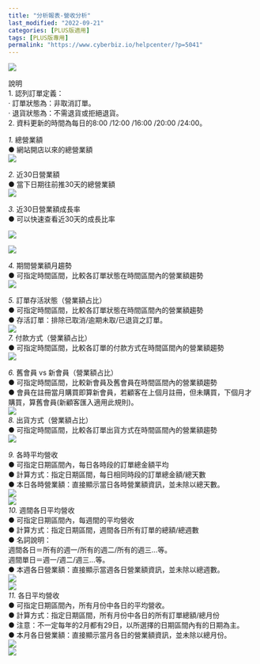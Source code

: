 ```yaml
---
title: "分析報表-營收分析"
last_modified: "2022-09-21"
categories: [PLUS版適用]
tags: [PLUS版專用]
permalink: "https://www.cyberbiz.io/helpcenter/?p=5041"
---
```


![](https://www.cyberbiz.io/helpcenter/wp-content/uploads/PLUS版3.png)

說明  
1\. 認列訂單定義：  
· 訂單狀態為：非取消訂單。  
· 退貨狀態為：不需退貨或拒絕退貨。  
2\. 資料更新的時間為每日的8:00 /12:00 /16:00 /20:00 /24:00。  

_1._   總營業額  
● 網站開店以來的總營業額  
![](https://www.cyberbiz.co/support/wp-content/uploads/2020/07/圖表分析-總覽16.png)  

_2._   近30日營業額  
● 當下日期往前推30天的總營業額  
![](https://www.cyberbiz.co/support/wp-content/uploads/2020/07/圖表分析-總覽17.png)  

_3._   近30日營業額成長率  
● 可以快速查看近30天的成長比率  

![](https://www.cyberbiz.co/support/wp-content/uploads/2020/07/圖表分析-總覽18.png)  

![](https://www.cyberbiz.co/support/wp-content/uploads/2020/07/圖表分析-總覽20.png)  

_4._   期間營業額月趨勢  
● 可指定時間區間，比較各訂單狀態在時間區間內的營業額趨勢  
![](https://www.cyberbiz.co/support/wp-content/uploads/2020/07/圖表分析-總覽19.png)  

_5._   訂單存活狀態（營業額占比）  
● 可指定時間區間，比較各訂單狀態在時間區間內的營業額趨勢  
● 存活訂單：排除已取消/逾期未取/已退貨之訂單。  
![](https://www.cyberbiz.co/support/wp-content/uploads/2020/07/圖表分析-總覽21.png)  
_7._   付款方式（營業額占比）  
● 可指定時間區間，比較各訂單的付款方式在時間區間內的營業額趨勢  
![](https://www.cyberbiz.co/support/wp-content/uploads/2020/07/圖表分析-總覽22.png)  

_6._   舊會員 vs 新會員（營業額占比）  
● 可指定時間區間，比較新會員及舊會員在時間區間內的營業額趨勢  
● 會員在註冊當月購買即算新會員，若顧客在上個月註冊，但未購買，下個月才購買，算舊會員(新顧客匯入適用此規則)。  
![](https://www.cyberbiz.co/support/wp-content/uploads/2020/07/圖表分析-總覽24.png)  
_8._   出貨方式（營業額占比）  
● 可指定時間區間，比較各訂單出貨方式在時間區間內的營業額趨勢  
![](https://www.cyberbiz.co/support/wp-content/uploads/2020/07/圖表分析-總覽23.png)  

_9._   各時平均營收  
● 可指定日期區間內，每日各時段的訂單總金額平均  
● 計算方式：指定日期區間，每日相同時段的訂單總金額/總天數  
● 本日各時營業額：直接顯示當日各時營業額資訊，並未除以總天數。  
![](https://www.cyberbiz.co/support/wp-content/uploads/2020/07/圖表分析-總覽26.png)  
![](https://www.cyberbiz.co/support/wp-content/uploads/2020/07/圖表分析-總覽25.png)  
_10._   週間各日平均營收  
● 可指定日期區間內，每週間的平均營收  
● 計算方式：指定日期區間，週間各日所有訂單的總額/總週數  
● 名詞說明：  
週間各日＝所有的週一/所有的週二/所有的週三...等。  
週間單日＝週一/週二/週三...等。  
● 本週各日營業額：直接顯示當週各日營業額資訊，並未除以總週數。  
![](https://www.cyberbiz.co/support/wp-content/uploads/2020/07/圖表分析-總覽28.png)  
![](https://www.cyberbiz.co/support/wp-content/uploads/2020/07/圖表分析-總覽27.png)  
_11._   各日平均營收  
● 可指定日期區間內，所有月份中各日的平均營收。  
● 計算方式：指定日期區間，所有月份中各日的所有訂單總額/總月份  
● 注意：不一定每年的2月都有29日，以所選擇的日期區間內有的日期為主。  
● 本月各日營業額：直接顯示當月各日的營業額資訊，並未除以總月份。  
![](https://www.cyberbiz.co/support/wp-content/uploads/2020/07/總覽30.png)  
![](https://www.cyberbiz.co/support/wp-content/uploads/2020/07/圖表分析-總覽29.png)  

